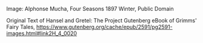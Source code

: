 Image: Alphonse Mucha, Four Seasons 1897 Winter, Public Domain

Original Text of Hansel and Gretel: The Project Gutenberg eBook of Grimms' Fairy Tales, https://www.gutenberg.org/cache/epub/2591/pg2591-images.html#link2H_4_0020